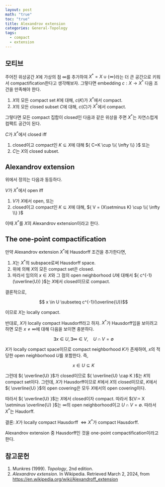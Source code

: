 ```yaml
---
layout: post
math: "true"
toc: "true"
title: Alexandrov extension
categories: General-Topology
tags:
  - compact
  - extension
---
```

## 모티브

주어진 위상공간 ${ X  }$에 가상의 점 ${ \infty }$를 추가하여 ${ X^{\ast}=X \cup \{ \infty \} }$라는 더 큰 공간으로 키워서 compactification한다고 생각해보자. 그렇다면 embedding ${ c: X \to X^{\ast} }$ 다음 조건을 만족해야 한다.

1. ${ X }$의 모든 compact set ${ K }$에 대해, ${ c(K) }$가 ${ X^{\ast} }$에서 compact.
1. ${ X }$의 모든 closed subset ${ C }$에 대해, ${ c(C) }$가 ${ X^{\ast} }$에서 compact.

그렇다면 모든 compact 집합이 closed인 다음과 같은 위상을 주면 ${ X^{\ast} }$는 자연스럽게 컴팩트 공간이 된다.

${ C }$가 ${ X^{\ast} }$에서 closed iff
1. closed이고 compact인 ${ K \subseteq X }$에 대해 ${ C=K \cup \\{ \infty \\}  }$ 또는
1. ${ C }$는 ${ X }$의 closed subset.

## Alexandrov extension

위에서 정의는 다음과 동등하다.

${ V }$가 ${ X^{\ast} }$에서 open iff
1. ${ V }$가 ${ X }$에서 open, 또는
1. closed이고 compact인 ${ K \subseteq X}$에 대해, ${ V = (X\setminus K) \cup \\{ \infty \\} }$

이때 ${ X^{\ast} }$를 ${ X }$의 Alexandrov extension이라고 한다.

## The one-point compactification

만약 Alexandrov extension ${ X^{\ast} }$에 Hausdorff 조건을 추가한다면,
1. ${ X }$는 ${ X^{\ast} }$의 subspace로써 Hausdorff space.
1. 위에 의해 ${ X }$의 모든 compact set은 closed.
1. 따라서 임의의 ${ x \in X }$와 그 점의 open neighborhood ${ U }$에 대해서 ${ c^{-1}(\overline{U}) }$는 ${ X }$에서 closed이므로 compact.

결론적으로,

$$ x \in U \subseteq c^{-1}(\overline{U})$$

이므로 ${ X }$는 locally compact.

반대로, ${ X }$가 locally compact Hausdorff라고 하자. ${ X^{\ast} }$가 Hausdorff임을 보이려고 하면 모든 ${ x \neq \infty }$에 대해 다음을 보이면 충분하다.

$$ \exists x \in U, \exists \infty \in V,\quad U \cap V = \emptyset $$

${ X }$가 locally compact space이므로 compact neighborhood ${ K }$가 존재하여, ${ x }$의 적당한 open neighborhood ${ U }$를 포함한다. 즉,

$$ x \in U \subseteq K $$

그런데 ${ \overline{U} }$가 closed이므로 ${ \overline{U} \cap K }$는 ${ K }$의 compact set이다. 그런데, ${ X }$가 Hausdorff이므로 ${ K }$에서 ${ X }$의 closed이므로, ${ K }$에서 ${ \overline{U} }$의 open covering은 모두 ${ X }$에서의 open covering이다.

따라서 ${ \overline{U} }$는 ${ X }$에서 closed이자 compact. 따라서 ${V:= X \setminus \overline{U} }$는 ${ \infty }$의 open neighborhood이고 ${ U \cap V = \emptyset }$. 따라서 ${ X^{\ast} }$는 Haudorff.

결론: ${ X }$가 locally compact Hausdorff ${ \Leftrightarrow X^{\ast} }$가 compact Hausdorff.

Alexandrov extension 중 Hausdorff인 것을 one-point compactification이라고 한다.

## 참고문헌

1. Munkres (1999). *Topology*, 2nd edition.
1. *Alexandrov extension*. In Wikipedia. Retrieved March 2, 2024, from https://en.wikipedia.org/wiki/Alexandroff_extension